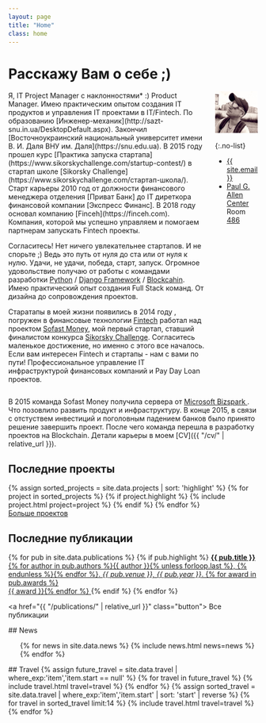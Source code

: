 ```yaml
---
layout: page
title: "Home"
class: home
---
```


# Расcкажу Вам о себе ;) 

<div class="columns" markdown="1">

<div class="intro" markdown="1">
Я, IT Project Manager с наклонностями* :) Product Manager. Имею практическим опытом создания IT продуктов и управления IT проектами в IT/Fintech. По образованию [Инженер-механик](http://sazt-snu.in.ua/DesktopDefault.aspx). Закончил [Восточноукраинский национальный университет имени В. И. Даля ВНУ им. Даля](https://snu.edu.ua). В 2015 году прошел курс [Практика запуска стартапа](https://www.sikorskychallenge.com/startup-contest/) в стартап школе [Sikorsky Challenge](https://www.sikorskychallenge.com/стартап-школа/). Старт карьеры 2010 год от должности финансового менеджера отделения [Приват Банк] до IT диреткора финансовой компании [Экспресс Финанс]. В 2018 году основал компанию [Finceh](https://finceh.com). Компания, которой мы успешно управляем и помогаем партнерам запускать Fintech проекты.

Согласитесь! Нет ничего увлекательнее стартапов. И не спорьте ;) Ведь это путь от нуля до ста или от нуля к нулю. Удачи, не удачи, победа, старт, запуск.
Огромное удовольствие получаю от работы с командами разработки [Python](https://ru.wikipedia.org/wiki/Python) / [Django Framework](https://ru.wikipedia.org/wiki/Django) / [Blockcahin](https://ru.wikipedia.org/wiki/Блокчейн). Имею практический опыт создания Full Stack команд. От дизайна до сопровождения проектов.

Старатапы в моей жизни появились в 2014 году , погружен в финансовые технологии [Fintech](https://ru.wikipedia.org/wiki/Финансовые_технологии) работал над проектом [Sofast Money](https://www.youtube.com/watch?v=Y4bffq1vOjA), мой первый стартап, ставший финалистом конкурса [Sikorsky Challenge](https://www.sikorskychallenge.com). Согласитесь маленькое достижение, но именно с этого все началось.  Если вам интересен Fintech и стартапы - нам с вами по пути! 
Профессиональное управление IT инфраструктурой финансовых компаний и Pay Day Loan проектов.
</div>

<div class="me" markdown="1">
<picture>
  <source srcset='/images/dominik_berlin.webp' type='image/webp' />
  <img
    src='/images/dominik_berlin.jpg'
    alt='Dominik Moritz'/>
</picture>

{:.no-list}
* <a href="mailto:{{ site.email }}">{{ site.email }}</a>
* [Paul G. Allen Center](http://www.washington.edu/maps/?q=cse) Room [486](https://norfolk.cs.washington.edu/directory/index.php?prev_floor=4&show_room=CSE486)
</div>

</div>

В 2015 команда Sofast Money получила сервера от [Microsoft Bizspark ](https://en.wikipedia.org/wiki/Fulbright_Program). Что позовлило развить продукт и инфраструктуру. В конце 2015, в связи с отстуствем инвестиций и поголовным падением банков  было принято решение завершить проект. После чего команда перешла в разработку проектов на Blockchain. Детали карьеры в моем [CV]({{ "/cv/" | relative_url }}).

## Последние проекты

<div class="featured-projects">
  {% assign sorted_projects = site.data.projects | sort: 'highlight' %}
  {% for project in sorted_projects %}
    {% if project.highlight %}
      {% include project.html project=project %}
    {% endif %}
  {% endfor %}
</div>
<a href="{{ "/projects/" | relative_url }}" class="button">
  <i class="fas fa-chevron-circle-right"></i>
  Больше проектов
</a>

## Последние публикации

<div class="featured-publications">
  {% for pub in site.data.publications %}
    {% if pub.highlight %}
      <a href="{{ pub.pdf }}" class="publication">
        <strong>{{ pub.title }}</strong>
        <span class="authors">{% for author in pub.authors %}{{ author }}{% unless forloop.last %}, {% endunless %}{% endfor %}</span>.
        <i>{{ pub.venue }}, {{ pub.year }}</i>.
        {% for award in pub.awards %}<br/><span class="award"><i class="fas fa-{% if award == "Best Paper Award" %}trophy{% else %}award{% endif %}" aria-hidden="true"></i> {{ award }}</span>{% endfor %}
      </a>
    {% endif %}
  {% endfor %}
</div>

<a href="{{ "/publications/" | relative_url }}" class="button">
  <i class="fas fa-chevron-circle-right"></i>
  Все публикации
</a>

<div class="news-travel" markdown="1">

<div class="news" markdown="1">
## News

<ul>
{% for news in site.data.news %}
  {% include news.html news=news %}
{% endfor %}
</ul>

</div>

<div class="travel" markdown="1">
## Travel

<table>
<tbody>
{% assign future_travel = site.data.travel | where_exp:'item','item.start == null' %}
{% for travel in future_travel %}
  {% include travel.html travel=travel %}
{% endfor %}
{% assign sorted_travel = site.data.travel | where_exp:'item','item.start' | sort: 'start' | reverse %}
{% for travel in sorted_travel limit:14 %}
  {% include travel.html travel=travel %}
{% endfor %}
</tbody>
</table>

</div>

</div>
